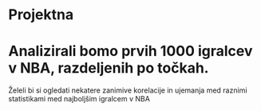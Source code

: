 # Projektna
Analizirali bomo prvih 1000 igralcev v NBA, razdeljenih po točkah. 
=======
Želeli bi si ogledati nekatere zanimive korelacije in ujemanja med raznimi statistikami med najboljšim igralcem v NBA

